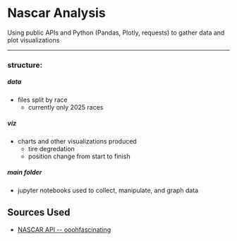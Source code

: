 # Nascar Analysis

Using public APIs and Python (Pandas, Plotly, requests) to gather data and plot visualizations

---

### structure:

##### data
- files split by race
	- currently only 2025 races

##### viz
- charts and other visualizations produced
	- tire degredation
	- position change from start to finish

##### main folder
- jupyter notebooks used to collect, manipulate, and graph data



## Sources Used
- [NASCAR API -- ooohfascinating](https://github.com/ooohfascinating/NascarApi)
